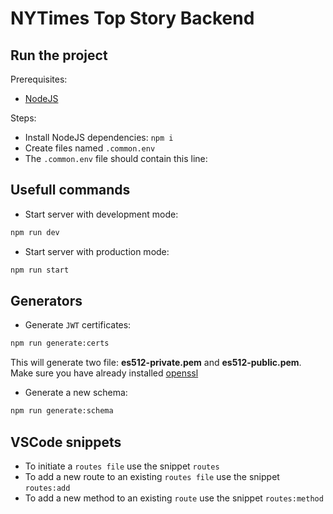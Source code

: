 # NYTimes Top Story Backend

## Run the project

Prerequisites:

- [NodeJS](https://nodejs.org/en/)

Steps:

- Install NodeJS dependencies: `npm i`
- Create files named `.common.env`
- The `.common.env` file should contain this line:

## Usefull commands

- Start server with development mode:

```bash
npm run dev
```

- Start server with production mode:

```bash
npm run start
```

## Generators

- Generate `JWT` certificates:

```bash
npm run generate:certs
```

This will generate two file: **es512-private.pem** and **es512-public.pem**. Make sure you have already installed [openssl](https://www.openssl.org/)

- Generate a new schema:

```bash
npm run generate:schema
```

## VSCode snippets

- To initiate a `routes file` use the snippet `routes`
- To add a new route to an existing `routes file` use the snippet `routes:add`
- To add a new method to an existing `route` use the snippet `routes:method`

